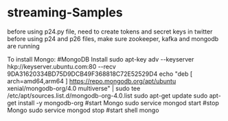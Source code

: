 # streaming-Samples
before using p24.py file, need to create tokens and secret keys in twitter
before using p24 and p26 files, make sure zookeeper, kafka and mongodb are running

To install Mongo:
#MongoDB Install
sudo apt-key adv --keyserver hkp://keyserver.ubuntu.com:80 --recv 9DA31620334BD75D9DCB49F368818C72E52529D4
echo "deb [ arch=amd64,arm64 ] https://repo.mongodb.org/apt/ubuntu xenial/mongodb-org/4.0 multiverse" | sudo tee /etc/apt/sources.list.d/mongodb-org-4.0.list
sudo apt-get update
sudo apt-get install -y mongodb-org
#start Mongo 
sudo service mongod start
#stop Mongo
sudo service mongod stop
#start shell
mongo 
